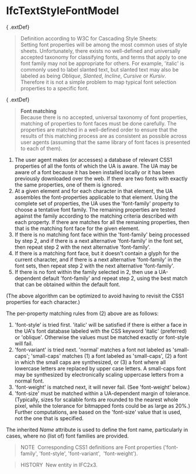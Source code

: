 IfcTextStyleFontModel
=====================

{ .extDef}
> Definition according to W3C for Cascading Style Sheets:  
> Setting font properties will be among the most common uses of style sheets. Unfortunately, there exists no well-defined and universally accepted taxonomy for classifying fonts, and terms that apply to one font family may not be appropriate for others. For example, 'italic' is commonly used to label slanted text, but slanted text may also be labeled as being _Oblique_, _Slanted_, _Incline_, _Cursive_ or _Kursiv_. Therefore it is not a simple problem to map typical font selection properties to a specific font.

{ .extDef}
> **Font matching**  
> Because there is no accepted, universal taxonomy of font properties, matching of properties to font faces must be done carefully. The properties are matched in a well-defined order to ensure that the results of this matching process are as consistent as possible across user agents (assuming that the same library of font faces is presented to each of them).

1. The user agent makes (or accesses) a database of relevant CSS1 properties of all the fonts of which the UA is aware. The UA may be aware of a font because it has been installed locally or it has been previously downloaded over the web. If there are two fonts with exactly the same properties, one of them is ignored. 
2. At a given element and for each character in that element, the UA assembles the font-properties applicable to that element. Using the complete set of properties, the UA uses the 'font-family' property to choose a tentative font family. The remaining properties are tested against the family according to the matching criteria described with each property. If there are matches for all the remaining properties, then that is the matching font face for the given element. 
3. If there is no matching font face within the 'font-family' being processed by step 2, and if there is a next alternative 'font-family' in the font set, then repeat step 2 with the next alternative 'font-family'. 
4. If there is a matching font face, but it doesn't contain a glyph for the current character, and if there is a next alternative 'font-family' in the font sets, then repeat step 2 with the next alternative 'font-family'.&nbsp; 
5. If there is no font within the family selected in 2, then use a UA-dependent default 'font-family' and repeat step 2, using the best match that can be obtained within the default font. 

(The above algorithm can be optimized to avoid having to revisit the CSS1 properties for each character.)

The per-property matching rules from (2) above are as follows:

1. 'font-style' is tried first. 'italic' will be satisfied if there is either a face in the UA's font database labeled with the CSS keyword 'italic' (preferred) or 'oblique'. Otherwise the values must be matched exactly or font-style will fail. 
2. 'font-variant' is tried next. 'normal' matches a font not labeled as 'small-caps'; 'small-caps' matches (1) a font labeled as 'small-caps', (2) a font in which the small caps are synthesized, or (3) a font where all lowercase letters are replaced by upper case letters. A small-caps font may be synthesized by electronically scaling uppercase letters from a normal font. 
3. 'font-weight' is matched next, it will never fail. (See 'font-weight' below.) 
4. 'font-size' must be matched within a UA-dependent margin of tolerance. (Typically, sizes for scalable fonts are rounded to the nearest whole pixel, while the tolerance for bitmapped fonts could be as large as 20%.) Further computations, are based on the 'font-size' value that is used, not the one that is specified.

The inherited _Name_ attribute is used to define the font name, particularly in cases, where no (list of) font families are provided.

> NOTE&nbsp; Corresponding CSS1 definitions are Font properties ('font-family', 'font-style', 'font-variant',&nbsp; 'font-weight').

> HISTORY&nbsp; New entity in IFC2x3.
